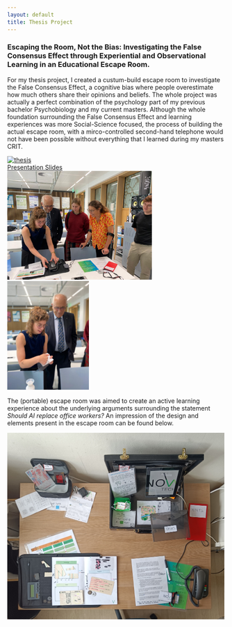 ```yaml
---
layout: default
title: Thesis Project
---
```


<h3>Escaping the Room, Not the Bias: Investigating the False Consensus Effect through Experiential and Observational Learning in an Educational Escape Room.</h3>

For my thesis project, I created a custum-build escape room to investigate the False Consensus Effect, a cognitive bias where people overestimate how much others share their opinions and beliefs. The whole project was actually a perfect combination of the psychology part of my previous bachelor Psychobiology and my current masters. Although the whole foundation surrounding the False Consensus Effect and learning experiences was more Social-Science focused, the process of building the actual escape room, with a mirco-controlled second-hand telephone would not have been possible without everything that I learned during my masters CRIT. 

<div project-wrapper>
    <a href="docs/thesis_presentation.pdf" class="image-overlay-link">
        <div class="image-overlay-container">
            <img class="projects-square" src="/portfolio/images/present.jpg" alt="thesis">
            <div class="overlay-text">Presentation Slides</div>
        </div>
    </a>
    <img src="images/escape2.jpg" width= "333" heigth="250" alt="tel">
    <img src="images/escape3.jpg" width="188" heigth="250" alt="tel">
</div>

The (portable) escape room was aimed to create an active learning experience about the underlying arguments surrounding the statement *Should AI replace office workers?* An impression of the design and elements present in the escape room can be found below. 

<img src="images/escape_room.jpg" width= "500" alt="tel">